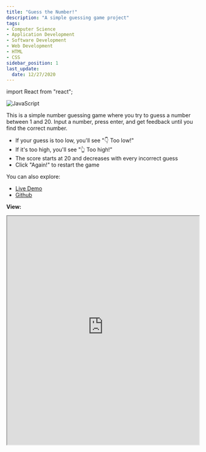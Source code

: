 ```yaml
---
title: "Guess the Number!"
description: "A simple guessing game project"
tags: 
- Computer Science
- Application Development
- Software Development
- Web Development
- HTML
- CSS
sidebar_position: 1
last_update:
  date: 12/27/2020
---
```


import React from "react";

![JavaScript](https://img.shields.io/badge/javascript-%23323330.svg?style=for-the-badge&logo=javascript&logoColor=%23F7DF1E)


This is a simple number guessing game where you try to guess a number between 1 and 20. Input a number, press enter, and get feedback until you find the correct number.  

- If your guess is too low, you'll see "👇 Too low!"  
- If it's too high, you'll see "👆 Too high!"  
- The score starts at 20 and decreases with every incorrect guess  
- Click "Again!" to restart the game  

You can also explore:  

- [Live Demo](https://profound-pothos-2eb284.netlify.app/) 
- [Github](https://github.com/joseeden/joeden/tree/master/docs/021-Software-Engineering/010-Javascript/Projects/002-guess-my-number-game) 

<!-- **Tools:**

- HTML
- CSS 
- Bootstrap -->

**View:** 

<iframe
  src="https://profound-pothos-2eb284.netlify.app/"
  width="100%"
  height="600px"
  style={{ border: "1px solid #ccc" }}
></iframe>

